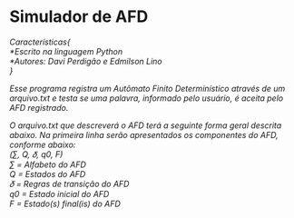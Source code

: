 # Simulador de AFD

<i>Características{<br/>
                *Escrito na linguagem Python<br/>
                *Autores: Davi Perdigão e Edmilson Lino<br/>
                }<br/>

Esse programa registra um Autômato Finito Determinístico através de um arquivo.txt e testa se uma palavra, informado pelo usuário, é aceita pelo AFD registrado.

O arquivo.txt que descreverá o AFD terá a seguinte forma geral descrita abaixo. Na primeira linha serão apresentados os componentes do AFD, conforme abaixo:<br/>
(∑︀, Q, 𝛿, q0, F)<br/>
∑︀ = Alfabeto do AFD<br/>
Q = Estados do AFD<br/>
𝛿 = Regras de transição do AFD<br/>
q0 = Estado inicial do AFD<br/>
F = Estado(s) final(is) do AFD<br/>
<br/>
